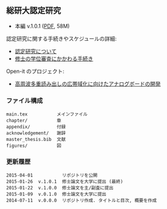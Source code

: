 総研大認定研究
--------------

- 本編 v.1.0.1 ([PDF](https://github.com/i-hikaru/master_thesis/blob/master/main_ext.pdf), 58M)

認定研究に関する手続きやスケジュールの詳細:

- [認定研究について](http://soken.kek.jp/sokendai/insei/nintei.html)
- [修士の学位審査にかかわる手続き](http://soken.kek.jp/sokendai/insei/master.html)

Open-it のプロジェクト:

- [高周波多重読み出しの広帯域化に向けたアナログボードの開発](http://openit.kek.jp/project/DAC_ADC_board_for_fMUX/DAC_ADC_board_for_fMUX)

### ファイル構成

    main.tex           メインファイル
	chapter/           章
	appendix/          付録
	acknowledgement/   謝辞
	master_thesis.bib  文献
	figures/           図

### 更新履歴

    2015-04-01           リポジトリを公開
    2015-01-26  v.1.0.1  修士論文を大学に提出 (最終)
	2015-01-22  v.1.0.0  修士論文を主/副査に提出
    2015-01-09  v.0.1.0  修士論文を大学に提出
	2014-07-11  v.0.0.0  リポジトリ作成. タイトルと目次, 概要を作成
